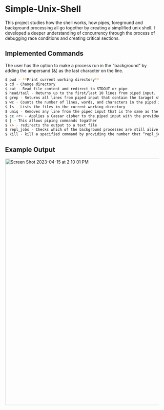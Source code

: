 # Simple-Unix-Shell
This project studies how the shell works, how pipes, foreground and background processing all go together by creating a simplified unix shell. I developed a deeper understanding of concurrency through the process of debugging race conditions and creating critical sections. 

## Implemented Commands
The user has the option to make a process run in the "background" by adding the ampersand (&) as the last character on the line.
```bash
$ pwd - **Print current working directory**
$ cd - Change directory
$ cat - Read file content and redirect to STDOUT or pipe
$ head/tail - Returns up to the first/last 10 lines from piped input.
$ grep - Returns all lines from piped input that contain the taraget string
$ wc - Counts the number of lines, words, and characters in the piped input.
$ ls - Lists the files in the current working directory
$ uniq - Removes any line from the piped input that is the same as the previous line.
$ cc <r> - Applies a Caesar cipher to the piped input with the provided rotation <r>.
$ | - This allows piping commands togather
$ \> - redirects the output to a text file
$ repl_jobs - Checks which of the background processes are still alive and prints a list of the alive processes.
$ kill - kill a specified command by providing the number that “repl_jobs” assigned to it. 
```

## Example Output
<img width="805" alt="Screen Shot 2023-04-15 at 2 10 01 PM" src="https://user-images.githubusercontent.com/73949957/232246228-b4178fed-af82-4f0f-836b-055b9afc805f.png">
